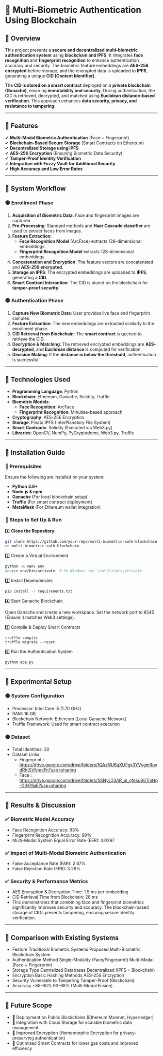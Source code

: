 # 🔐 Multi-Biometric Authentication Using Blockchain

## 📌 Overview
This project presents a **secure and decentralized multi-biometric authentication system** using **blockchain and IPFS**. It integrates **face recognition** and **fingerprint recognition** to enhance authentication accuracy and security. The biometric feature embeddings are **AES-256 encrypted** before storage, and the encrypted data is uploaded to **IPFS**, generating a unique **CID (Content Identifier)**. 

The **CID is stored on a smart contract** deployed on a **private blockchain (Ganache)**, ensuring **immutability and security**. During authentication, the CID is retrieved, decrypted, and matched using **Euclidean distance-based verification**. This approach enhances **data security, privacy, and resistance to tampering**.

---

## 📌 Features
✔ **Multi-Modal Biometric Authentication** (Face + Fingerprint)  
✔ **Blockchain-Based Secure Storage** (Smart Contracts on Ethereum)  
✔ **Decentralized Storage using IPFS**  
✔ **AES-256 Encryption** (Ensuring Biometric Data Security)  
✔ **Tamper-Proof Identity Verification**  
✔ **Integration with Fuzzy Vault for Additional Security**  
✔ **High Accuracy and Low Error Rates**  

---

## 📌 System Workflow
### 🟢 Enrollment Phase
1. **Acquisition of Biometric Data**: Face and fingerprint images are captured.  
2. **Pre-Processing**: Standard methods and **Haar Cascade classifier** are used to extract faces from images.  
3. **Feature Extraction**:  
   - **Face Recognition Model** (ArcFace) extracts 128-dimensional embeddings.  
   - **Fingerprint Recognition Model** extracts 128-dimensional embeddings.  
4. **Concatenation and Encryption**: The feature vectors are concatenated and **AES-256 encrypted**.  
5. **Storage on IPFS**: The encrypted embeddings are uploaded to **IPFS**, generating a **CID**.  
6. **Smart Contract Interaction**: The CID is stored on the blockchain for **tamper-proof security**.

### 🟢 Authentication Phase
1. **Capture New Biometric Data**: User provides live face and fingerprint samples.  
2. **Feature Extraction**: The new embeddings are extracted similarly to the enrollment phase.  
3. **CID Retrieval from Blockchain**: The **smart contract** is queried to retrieve the CID.  
4. **Decryption & Matching**: The retrieved encrypted embeddings are **AES-decrypted**, and **Euclidean distance** is computed for verification.  
5. **Decision Making**: If the **distance is below the threshold**, authentication is successful.  

---

## 📌 Technologies Used
- **Programming Language**: Python  
- **Blockchain**: Ethereum, Ganache, Solidity, Truffle  
- **Biometric Models**:  
  - **Face Recognition**: ArcFace  
  - **Fingerprint Recognition**: Minutiae-based approach  
- **Cryptography**: AES-256 Encryption  
- **Storage**: Pinata IPFS (InterPlanetary File System)  
- **Smart Contracts**: Solidity (Executed via Web3.py)  
- **Libraries**: OpenCV, NumPy, PyCryptodome, Web3.py, Truffle  

---

## 📌 Installation Guide
### 🔹 Prerequisites
Ensure the following are installed on your system:
- **Python 3.8+**
- **Node.js & npm**
- **Ganache** (For local blockchain setup)
- **Truffle** (For smart contract deployment)
- **MetaMask** (For Ethereum wallet integration)

### 🔹 Steps to Set Up & Run
1️⃣ **Clone the Repository**  
```bash
git clone https://github.com/your-repo/multi-biometric-auth-blockchain.git
cd multi-biometric-auth-blockchain
```
2️⃣ Create a Virtual Environment
```bash
python -m venv env
source env/bin/activate  # On Windows use `env\Scripts\activate`
```
3️⃣ Install Dependencies
```bash
pip install -r requirements.txt
```
4️⃣ Start Ganache Blockchain

Open Ganache and create a new workspace.
Set the network port to 8545 (Ensure it matches Web3 settings).

5️⃣ Compile & Deploy Smart Contracts
```
truffle compile
truffle migrate --reset
```
6️⃣ Run the Authentication System
```
python app.py
```
---

## 📌 Experimental Setup
### 🟢 System Configuration
- Processor: Intel Core i5 (1.70 GHz)
- RAM: 16 GB
- Blockchain Network: Ethereum (Local Ganache Network)
- Truffle Framework: Used for smart contract execution
### 🟢 Dataset
- Total Identities: 20
- Dataset Links:
   - Fingerprint : https://drive.google.com/drive/folders/1QAzNU6qXUFgx3YVvgmRuvdRhtSVNmcFn?usp=sharing
   - Face : https://drive.google.com/drive/folders/1iSNyL23AR_al_gfesuB6TmHp-GlH78aE?usp=sharing

---

## 📌 Results & Discussion
### ✅ Biometric Model Accuracy
- Face Recognition Accuracy: 93%
- Fingerprint Recognition Accuracy: 98%
- Multi-Modal System Equal Error Rate (EER): 0.0297
### ✅ Impact of Multi-Modal Biometric Authentication
- False Acceptance Rate (FAR): 2.67%
- False Rejection Rate (FRR): 3.28%
### ✅ Security & Performance Metrics
- AES Encryption & Decryption Time: 1.5 ms per embedding
- CID Retrieval Time from Blockchain: 28 ms
- This demonstrates that combining face and fingerprint biometrics significantly improves security and accuracy. The blockchain-based storage of CIDs prevents tampering, ensuring secure identity verification.

---

## 📌 Comparison with Existing Systems
- Feature	Traditional Biometric Systems	Proposed Multi-Biometric Blockchain System
- Authentication Method	Single-Modality (Face/Fingerprint)	Multi-Modal (Face + Fingerprint)
- Storage Type	Centralized Databases	Decentralized (IPFS + Blockchain)
- Encryption	Basic Hashing Methods	AES-256 Encryption
- Security	Vulnerable to Tampering	Tamper-Proof (Blockchain)
- Accuracy	~85-90%	93-98% (Multi-Modal Fusion)

---

## 📌 Future Scope
- 🚀 Deployment on Public Blockchains (Ethereum Mainnet, Hyperledger)
- 🚀 Integration with Cloud Storage for scalable biometric data management
- 🚀 Improved Encryption (Homomorphic Encryption for privacy-preserving authentication)
- 🚀 Optimized Smart Contracts for lower gas costs and improved efficiency
